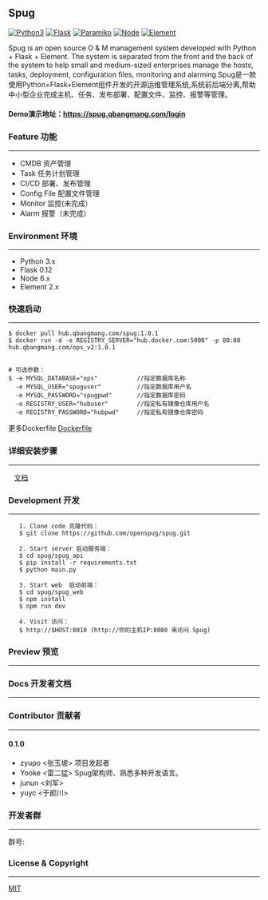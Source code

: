 ## Spug

[![Python3](https://img.shields.io/badge/python-3.x-green.svg?style=plastic)](https://www.python.org/)
[![Flask](https://img.shields.io/badge/Flask-0.12-brightgreen.svg?style=plastic)](http://flask.pocoo.org/)
[![Paramiko](https://img.shields.io/badge/paramiko-2.2.1-green.svg?style=plastic)](http://www.paramiko.org/)
[![Node](https://img.shields.io/badge/node-6.x-green.svg?style=plastic)](https://nodejs.org/)
[![Element](https://img.shields.io/badge/Element-2.x-green.svg?style=plastic)](http://element-cn.eleme.io/#/zh-CN/)

Spug is an open source O & M management system developed with Python + Flask + Element. The system is separated from the front and the back of the system to help small and medium-sized enterprises manage the hosts, tasks, deployment, configuration files, monitoring and alarming
Spug是一款使用Python+Flask+Element组件开发的开源运维管理系统,系统前后端分离,帮助中小型企业完成主机、任务、发布部署、配置文件、监控、报警等管理。

#### Demo演示地址：<https://spug.qbangmang.com/login>



### Feature 功能
----------------------------
  - CMDB 资产管理
  - Task 任务计划管理
  - CI/CD 部署、发布管理
  - Config File 配置文件管理
  - Monitor 监控(未完成）
  - Alarm  报警（未完成）


### Environment 环境
----------------------------
   * Python 3.x
   * Flask 0.12
   * Node 6.x
   * Element 2.x


### 快速启动
----------------------------
```
$ docker pull hub.qbangmang.com/spug:1.0.1
$ docker run -d -e REGISTRY_SERVER="hub.docker.com:5000" -p 80:80 hub.qbangmang.com/ops_v2:1.0.1


# 可选参数：
$ -e MYSQL_DATABASE="ops"         	//指定数据库名称
  -e MYSQL_USER="spuguser"         	//指定数据库用户名
  -e MYSQL_PASSWORD="spugpwd"    	//指定数据库密码
  -e REGISTRY_USER="hubuser"    	//指定私有镜像仓库用户名
  -e REGISTRY_PASSWORD="hubpwd" 	//指定私有镜像仓库密码
```

更多Dockerfile [Dockerfile](https://github.com/openspug/)


### 详细安装步骤
----------------------------
    [文档](https://github.com/openspug/spug/wiki/)


### Development 开发
----------------------------
```
   1. Clone code 克隆代码：
   $ git clone https://github.com/openspug/spug.git

   2. Start server 启动服务端：
   $ cd spug/spug_api
   $ pip install -r requirements.txt
   $ python main.py

   3. Start web  启动前端：
   $ cd spug/spug_web
   $ npm install
   $ npm run dev

   4. Visit 访问：
   $ http://$HOST:8010 (http://你的主机IP:8080 来访问 Spug)

```

### Preview 预览
----------------------------



### Docs 开发者文档
----------------------------


### Contributor 贡献者
----------------------------
#### 0.1.0
- zyupo <张玉坡> 项目发起者
- Yooke <雷二猛> Spug架构师、熟悉多种开发语言。
- junun <刘军>
- yuyc  <于颜川>


### 开发者群
----------------------------
群号:


### License & Copyright
----------------------------
[MIT](https://opensource.org/licenses/MIT)